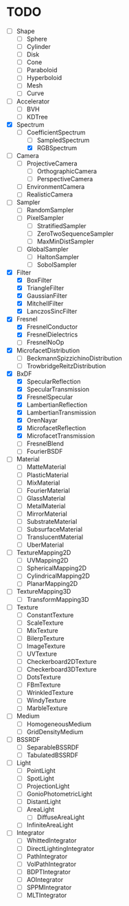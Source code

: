 # TODO

- [ ] Shape
  - [ ] Sphere
  - [ ] Cylinder
  - [ ] Disk
  - [ ] Cone
  - [ ] Paraboloid
  - [ ] Hyperboloid
  - [ ] Mesh
  - [ ] Curve
- [ ] Accelerator
  - [ ] BVH
  - [ ] KDTree
- [X] Spectrum
  - [ ] CoefficientSpectrum
    - [ ] SampledSpectrum
    - [X] RGBSpectrum
- [ ] Camera
  - [ ] ProjectiveCamera
    - [ ] OrthographicCamera
    - [ ] PerspectiveCamera
  - [ ] EnvironmentCamera
  - [ ] RealisticCamera
- [ ] Sampler
  - [ ] RandomSampler
  - [ ] PixelSampler
    - [ ] StratifiedSampler
    - [ ] ZeroTwoSequenceSampler
    - [ ] MaxMinDistSampler
  - [ ] GlobalSampler
    - [ ] HaltonSampler
    - [ ] SobolSampler
- [X] Filter
  - [X] BoxFilter
  - [X] TriangleFilter
  - [X] GaussianFilter
  - [X] MitchellFilter
  - [X] LanczosSincFilter
- [X] Fresnel
  - [X] FresnelConductor
  - [X] FresnelDielectrics
  - [ ] FresnelNoOp
- [X] MicrofacetDistribution
  - [ ] BeckmannSpizzichinoDistribution
  - [ ] TrowbridgeReitzDistribution
- [X] BxDF
  - [X] SpecularReflection
  - [X] SpecularTransmission
  - [X] FresnelSpecular
  - [X] LambertianReflection
  - [X] LambertianTransmission
  - [X] OrenNayar
  - [X] MicrofacetReflection
  - [X] MicrofacetTransmission
  - [ ] FresnelBlend
  - [ ] FourierBSDF
- [ ] Material
  - [ ] MatteMaterial
  - [ ] PlasticMaterial
  - [ ] MixMaterial
  - [ ] FourierMaterial
  - [ ] GlassMaterial
  - [ ] MetalMaterial
  - [ ] MirrorMaterial
  - [ ] SubstrateMaterial
  - [ ] SubsurfaceMaterial
  - [ ] TranslucentMaterial
  - [ ] UberMaterial
- [ ] TextureMapping2D
  - [ ] UVMapping2D
  - [ ] SphericalMapping2D
  - [ ] CylindricalMapping2D
  - [ ] PlanarMapping2D
- [ ] TextureMapping3D
  - [ ] TransformMapping3D
- [ ] Texture
  - [ ] ConstantTexture
  - [ ] ScaleTexture
  - [ ] MixTexture
  - [ ] BilerpTexture
  - [ ] ImageTexture
  - [ ] UVTexture
  - [ ] Checkerboard2DTexture
  - [ ] Checkerboard3DTexture
  - [ ] DotsTexture
  - [ ] FBmTexture
  - [ ] WrinkledTexture
  - [ ] WindyTexture
  - [ ] MarbleTexture
- [ ] Medium
  - [ ] HomogeneousMedium
  - [ ] GridDensityMedium
- [ ] BSSRDF
  - [ ] SeparableBSSRDF
  - [ ] TabulatedBSSRDF
- [ ] Light
  - [ ] PointLight
  - [ ] SpotLight
  - [ ] ProjectionLight
  - [ ] GonioPhotometricLight
  - [ ] DistantLight
  - [ ] AreaLight
    - [ ] DiffuseAreaLight
  - [ ] InfiniteAreaLight
- [ ] Integrator
  - [ ] WhittedIntegrator
  - [ ] DirectLightingIntegrator
  - [ ] PathIntegrator
  - [ ] VolPathIntegrator
  - [ ] BDPTIntegrator
  - [ ] AOIntegrator
  - [ ] SPPMIntegrator
  - [ ] MLTIntegrator